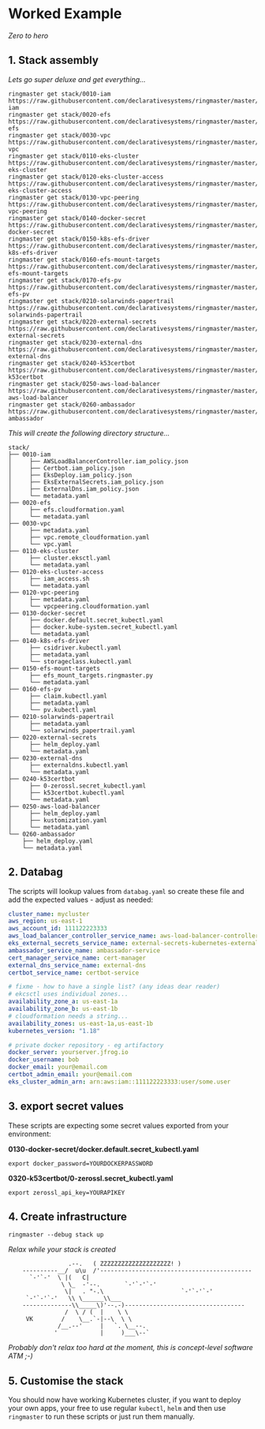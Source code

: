 # Worked Example

_Zero to hero_

## 1. Stack assembly

_Lets go super deluxe and get everything..._

```shell
ringmaster get stack/0010-iam https://raw.githubusercontent.com/declarativesystems/ringmaster/master/examples/0010-iam
ringmaster get stack/0020-efs https://raw.githubusercontent.com/declarativesystems/ringmaster/master/examples/0020-efs
ringmaster get stack/0030-vpc https://raw.githubusercontent.com/declarativesystems/ringmaster/master/examples/0030-vpc
ringmaster get stack/0110-eks-cluster https://raw.githubusercontent.com/declarativesystems/ringmaster/master/examples/0110-eks-cluster
ringmaster get stack/0120-eks-cluster-access https://raw.githubusercontent.com/declarativesystems/ringmaster/master/examples/0120-eks-cluster-access
ringmaster get stack/0130-vpc-peering https://raw.githubusercontent.com/declarativesystems/ringmaster/master/examples/0130-vpc-peering
ringmaster get stack/0140-docker-secret https://raw.githubusercontent.com/declarativesystems/ringmaster/master/examples/0140-docker-secret
ringmaster get stack/0150-k8s-efs-driver https://raw.githubusercontent.com/declarativesystems/ringmaster/master/examples/0150-k8s-efs-driver
ringmaster get stack/0160-efs-mount-targets https://raw.githubusercontent.com/declarativesystems/ringmaster/master/examples/0160-efs-mount-targets
ringmaster get stack/0170-efs-pv https://raw.githubusercontent.com/declarativesystems/ringmaster/master/examples/0170-efs-pv
ringmaster get stack/0210-solarwinds-papertrail https://raw.githubusercontent.com/declarativesystems/ringmaster/master/examples/0210-solarwinds-papertrail
ringmaster get stack/0220-external-secrets https://raw.githubusercontent.com/declarativesystems/ringmaster/master/examples/0220-external-secrets
ringmaster get stack/0230-external-dns https://raw.githubusercontent.com/declarativesystems/ringmaster/master/examples/0230-external-dns
ringmaster get stack/0240-k53certbot https://raw.githubusercontent.com/declarativesystems/ringmaster/master/examples/0240-k53certbot
ringmaster get stack/0250-aws-load-balancer https://raw.githubusercontent.com/declarativesystems/ringmaster/master/examples/0250-aws-load-balancer
ringmaster get stack/0260-ambassador https://raw.githubusercontent.com/declarativesystems/ringmaster/master/examples/0260-ambassador
```

_This will create the following directory structure..._

```shell
stack/
├── 0010-iam
│     ├── AWSLoadBalancerController.iam_policy.json
│     ├── Certbot.iam_policy.json
│     ├── EksDeploy.iam_policy.json
│     ├── EksExternalSecrets.iam_policy.json
│     ├── ExternalDns.iam_policy.json
│     └── metadata.yaml
├── 0020-efs
│     ├── efs.cloudformation.yaml
│     └── metadata.yaml
├── 0030-vpc
│     ├── metadata.yaml
│     ├── vpc.remote_cloudformation.yaml
│     └── vpc.yaml
├── 0110-eks-cluster
│     ├── cluster.eksctl.yaml
│     └── metadata.yaml
├── 0120-eks-cluster-access
│     ├── iam_access.sh
│     └── metadata.yaml
├── 0120-vpc-peering
│     ├── metadata.yaml
│     └── vpcpeering.cloudformation.yaml
├── 0130-docker-secret
│     ├── docker.default.secret_kubectl.yaml
│     ├── docker.kube-system.secret_kubectl.yaml
│     └── metadata.yaml
├── 0140-k8s-efs-driver
│     ├── csidriver.kubectl.yaml
│     ├── metadata.yaml
│     └── storageclass.kubectl.yaml
├── 0150-efs-mount-targets
│     ├── efs_mount_targets.ringmaster.py
│     └── metadata.yaml
├── 0160-efs-pv
│     ├── claim.kubectl.yaml
│     ├── metadata.yaml
│     └── pv.kubectl.yaml
├── 0210-solarwinds-papertrail
│     ├── metadata.yaml
│     └── solarwinds_papertrail.yaml
├── 0220-external-secrets
│     ├── helm_deploy.yaml
│     └── metadata.yaml
├── 0230-external-dns
│     ├── externaldns.kubectl.yaml
│     └── metadata.yaml
├── 0240-k53certbot
│     ├── 0-zerossl.secret_kubectl.yaml
│     ├── k53certbot.kubectl.yaml
│     └── metadata.yaml
├── 0250-aws-load-balancer
│     ├── helm_deploy.yaml
│     ├── kustomization.yaml
│     └── metadata.yaml
└── 0260-ambassador
    ├── helm_deploy.yaml
    └── metadata.yaml

```

## 2. Databag

The scripts will lookup values from `databag.yaml` so create these file and add
the expected values - adjust as needed:

```yaml
cluster_name: mycluster
aws_region: us-east-1
aws_account_id: 111122223333
aws_load_balancer_controller_service_name: aws-load-balancer-controller
eks_external_secrets_service_name: external-secrets-kubernetes-external-secrets
ambassador_service_name: ambassador-service
cert_manager_service_name: cert-manager
external_dns_service_name: external-dns
certbot_service_name: certbot-service

# fixme - how to have a single list? (any ideas dear reader)
# ekcsctl uses individual zones...
availability_zone_a: us-east-1a
availability_zone_b: us-east-1b
# cloudformation needs a string...
availability_zones: us-east-1a,us-east-1b
kubernetes_version: "1.18"

# private docker repository - eg artifactory
docker_server: yourserver.jfrog.io
docker_username: bob
docker_email: your@email.com
certbot_admin_email: your@email.com
eks_cluster_admin_arn: arn:aws:iam::111122223333:user/some.user
```


## 3. export secret values

These scripts are expecting some secret values exported from your environment:

**0130-docker-secret/docker.default.secret_kubectl.yaml**

```shell
export docker_password=YOURDOCKERPASSWORD
```

**0320-k53certbot/0-zerossl.secret_kubectl.yaml**

```shell
export zerossl_api_key=YOURAPIKEY
```

## 4. Create infrastructure

```shell
ringmaster --debug stack up
```

_Relax while your stack is created_

```
                 .--.   ( ZZZZZZZZZZZZZZZZZZZZ! )
    ----------__/  u\u  /'-------------------------------------------
      `-'`-'  \ |(   C|
               \ \_  -'--.       `-'`-'`-'
                \|   . "-.\                      `-'`-'`-'
     `-'`-'`-'   \\ \______\\___
    --------------\\_____\)'--.-)----------------------------------
                /  \ / (  |    \ \
     VK        /    \__.`-|--\  \ \
              /__.--'     |   `. \__--.
             '            |     )___\--`
```

_Probably don't relax too hard at the moment, this is concept-level software ATM ;-)_

## 5. Customise the stack

You should now have working Kubernetes cluster, if you want to deploy your own
apps, your free to use regular `kubectl`, `helm` and then use `ringmaster` to
run these scripts or just run them manually.